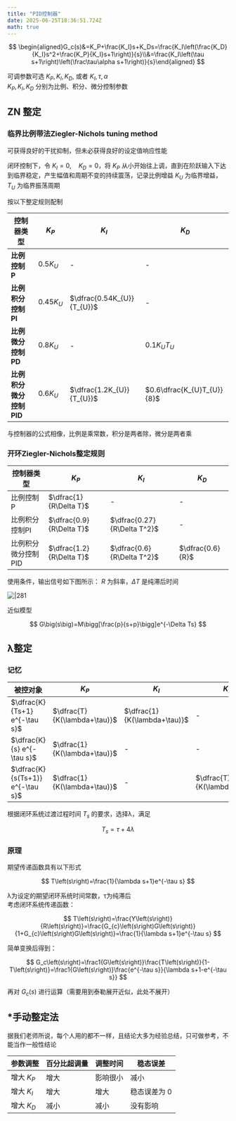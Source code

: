 ```yaml
---
title: "PID控制器"
date: 2025-06-25T18:36:51.724Z
math: true
---
```


$$
 \begin{aligned}G_c(s)&=K_P+\frac{K_I}s+K_Ds=\frac{K_I\left(\frac{K_D}{K_I}s^2+\frac{K_P}{K_I}s+1\right)}{s}\\&=\frac{K_I\left(\tau s+1\right)\left(\frac\tau\alpha s+1\right)}{s}\end{aligned}
$$

可调参数可选 $K_P, K_I, K_D,$ 或者 $K_I,\tau,\alpha$  
$K_P,K_I, K_D$ 分别为比例、积分、微分控制参数  

## ZN 整定  

### 临界比例带法Ziegler-Nichols tuning method  

可获得良好的干扰抑制，但未必获得良好的设定值响应性能  

闭环控制下，令 $K_I{=}0,\quad K_D{=}0$，将 $K_P$ 从小开始往上调，直到在阶跃输入下达到临界稳定，产生幅值和周期不变的持续震荡，记录比例增益 $K_U$ 为临界增益，$T_U$ 为临界振荡周期

按以下整定规则配制

| 控制器类型            | $K_P$       | $K_I$                      | $K_D$                      |
| ---------------- | ----------- | -------------------------- | -------------------------- |
| **比例控制 P**       | $0.5K_{U}$  | -                          | -                          |
| **比例积分控制 PI**    | $0.45K_{U}$ | $\dfrac{0.54K_{U}}{T_{U}}$ | -                          |
| **比例微分控制 PD**    | $0.8K_{U}$  | -                          | $0.1K_{U}T_{U}$            |
| **比例积分微分控制 PID** | $0.6K_{U}$  | $\dfrac{1.2K_{U}}{T_{U}}$  | $0.6\dfrac{K_{U}T_{U}}{8}$ |

与控制器的公式相像，比例是乘常数，积分是两者除，微分是两者乘  

### 开环Ziegler-Nichols整定规则  

| 控制器类型       | $K_P$                    | $K_I$                       | $K_D$            |
| ----------- | ------------------------ | --------------------------- | ---------------- |
| 比例控制P       | $\dfrac{1}{R\Delta T}$   | -                           | -                |
| 比例积分控制PI    | $\dfrac{0.9}{R\Delta T}$ | $\dfrac{0.27}{R\Delta T^2}$ | -                |
| 比例积分微分控制PID | $\dfrac{1.2}{R\Delta T}$ | $\dfrac{0.6}{R\Delta T^2}$  | $\dfrac{0.6}{R}$ |

使用条件，输出信号如下图所示：  $R$ 为斜率，$\Delta T$ 是纯滞后时间

![|281](https://huarenjianimg.oss-cn-nanjing.aliyuncs.com/image/20250625231512805.png)

近似模型

$$
 G\big(s\big)=M\bigg[\frac{p}{s+p}\bigg]e^{-\Delta Ts}
$$

## λ整定  

### 记忆  

| 被控对象                             | $K_P$                        | $K_I$                        | $K_D$                        |
| -------------------------------- | ---------------------------- | ---------------------------- | ---------------------------- |
| $\dfrac{K}{Ts+1} e^{-\tau s}$    | $\dfrac{T}{K(\lambda+\tau)}$ | $\dfrac{1}{K(\lambda+\tau)}$ | -                            |
| $\dfrac{K}{s} e^{-\tau s}$       | $\dfrac{1}{K(\lambda+\tau)}$ | -                            | -                            |
| $\dfrac{K}{s(Ts+1)} e^{-\tau s}$ | $\dfrac{1}{K(\lambda+\tau)}$ | -                            | $\dfrac{T}{K(\lambda+\tau)}$ |

根据闭环系统过渡过程时间 $T_s$ 的要求，选择λ，满足  

$$
 T_s{=}\tau{+}4\lambda 
$$

### 原理

期望传递函数具有以下形式  

$$
 T\left(s\right)=\frac{1}{\lambda s+1}e^{-\tau s}
$$

λ为设定的期望闭环系统时间常数，τ为纯滞后  
考虑闭环系统传递函数：  

$$
 T\left(s\right)=\frac{Y\left(s\right)}{R\left(s\right)}=\frac{G_{c}\left(s\right)G\left(s\right)}{1+G_{c}\left(s\right)G\left(s\right)}=\frac{1}{\lambda s+1}e^{-\tau s}
$$

简单变换后得到：  

$$
 G_c\left(s\right)=\frac1{G\left(s\right)}\frac{T\left(s\right)}{1-T\left(s\right)}=\frac1{G\left(s\right)}\frac{e^{-\tau s}}{\lambda s+1-e^{-\tau s}}
$$

再对 $G_c (s)$ 进行运算（需要用到泰勒展开近似，此处不展开）  

## \*手动整定法  

据我们老师所说，每个人用的都不一样，且结论大多为经验总结，只可做参考，不能当作一般性结论

| **参数调整**  | **百分比超调量** | **调整时间** | **稳态误差** |
| --------- | ---------- | -------- | -------- |
| 增大 $K_P$​ | 增大         | 影响很小     | 减小       |
| 增大 $K_I$​ | 增大         | 增大       | 稳态误差为 0  |
| 增大 $K_D$​ | 减小         | 减小       | 没有影响     |
